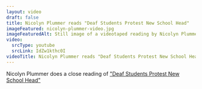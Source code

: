 ```yaml
--- 
layout: video
draft: false
title: Nicolyn Plummer reads "Deaf Students Protest New School Head"
imageFeatured: nicolyn-plummer-video.jpg
imageFeaturedAlt: Still image of a videotaped reading by Nicolyn Plummer
video: 
  srcType: youtube
  srcLink: IdZw1kthc0I
videoTitle: Nicolyn Plummer reads "Deaf Students Protest New School Head"
--- 
```

 
Nicolyn Plummer does a close reading of ["Deaf Students Protest New School Head"](/gallery/protest-lexington-school-for-deaf)
